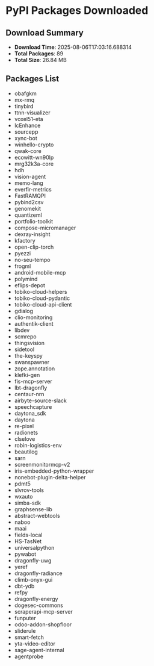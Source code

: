 # PyPI Packages Downloaded

## Download Summary
- **Download Time**: 2025-08-06T17:03:16.688314
- **Total Packages**: 89
- **Total Size**: 26.84 MB

## Packages List
- obafgkm
- mx-rmq
- tinybird
- ttnn-visualizer
- voxel51-eta
- lcEnhance
- sourcepp
- xync-bot
- winhello-crypto
- qwak-core
- ecowitt-wn90lp
- mrg32k3a-core
- hdh
- vision-agent
- memo-lang
- everfir-metrics
- FastRAMQPI
- pybind2csv
- genomekit
- quantizeml
- portfolio-toolkit
- compose-micromanager
- dexray-insight
- kfactory
- open-clip-torch
- pyezzi
- no-seu-tempo
- frogml
- android-mobile-mcp
- polymind
- eflips-depot
- tobiko-cloud-helpers
- tobiko-cloud-pydantic
- tobiko-cloud-api-client
- gdialog
- clio-monitoring
- authentik-client
- libdev
- scmrepo
- thingsvision
- sidetool
- the-keyspy
- swanspawner
- zope.annotation
- klefki-gen
- fis-mcp-server
- lbt-dragonfly
- centaur-nrn
- airbyte-source-slack
- speechcapture
- daytona_sdk
- daytona
- re-pixel
- radionets
- clselove
- robin-logistics-env
- beautilog
- sarn
- screenmonitormcp-v2
- iris-embedded-python-wrapper
- nonebot-plugin-delta-helper
- pdmt5
- slvrov-tools
- wxauto
- simba-sdk
- graphsense-lib
- abstract-webtools
- naboo
- maai
- fields-local
- HS-TasNet
- universalpython
- pywabot
- dragonfly-uwg
- yeref
- dragonfly-radiance
- climb-onyx-gui
- dbt-ydb
- refpy
- dragonfly-energy
- dogesec-commons
- scraperapi-mcp-server
- funputer
- odoo-addon-shopfloor
- sliderule
- smart-fetch
- yta-video-editor
- sage-agent-internal
- agentprobe
